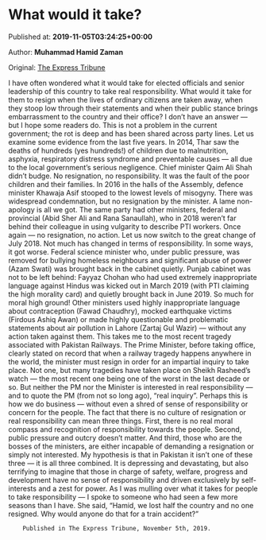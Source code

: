 
# What would it take?

Published at: **2019-11-05T03:24:25+00:00**

Author: **Muhammad Hamid Zaman**

Original: [The Express Tribune](https://tribune.com.pk/story/2093476/6-what-would-it-take/)

I have often wondered what it would take for elected officials and senior leadership of this country to take real responsibility. What would it take for them to resign when the lives of ordinary citizens are taken away, when they stoop low through their statements and when their public stance brings embarrassment to the country and their office? I don’t have an answer — but I hope some readers do. This is not a problem in the current government; the rot is deep and has been shared across party lines. Let us examine some evidence from the last five years.
In 2014, Thar saw the deaths of hundreds (yes hundreds!) of children due to malnutrition, asphyxia, respiratory distress syndrome and preventable causes — all due to the local government’s serious negligence. Chief minister Qaim Ali Shah didn’t budge. No resignation, no responsibility. It was the fault of the poor children and their families.
In 2016 in the halls of the Assembly, defence minister Khawaja Asif stooped to the lowest levels of misogyny. There was widespread condemnation, but no resignation by the minister. A lame non-apology is all we got. The same party had other ministers, federal and provincial (Abid Sher Ali and Rana Sanaullah), who in 2018 weren’t far behind their colleague in using vulgarity to describe PTI workers. Once again — no resignation, no action.
Let us now switch to the great change of July 2018. Not much has changed in terms of responsibility. In some ways, it got worse. Federal science minister who, under public pressure, was removed for bullying homeless neighbours and significant abuse of power (Azam Swati) was brought back in the cabinet quietly. Punjab cabinet was not to be left behind: Fayyaz Chohan who had used extremely inappropriate language against Hindus was kicked out in March 2019 (with PTI claiming the high morality card) and quietly brought back in June 2019. So much for moral high ground! Other ministers used highly inappropriate language about contraception (Fawad Chaudhry), mocked earthquake victims (Firdous Ashiq Awan) or made highly questionable and problematic statements about air pollution in Lahore (Zartaj Gul Wazir) — without any action taken against them.
This takes me to the most recent tragedy associated with Pakistan Railways. The Prime Minister, before taking office, clearly stated on record that when a railway tragedy happens anywhere in the world, the minister must resign in order for an impartial inquiry to take place. Not one, but many tragedies have taken place on Sheikh Rasheed’s watch — the most recent one being one of the worst in the last decade or so. But neither the PM nor the Minister is interested in real responsibility — and to quote the PM (from not so long ago), “real inquiry”.
Perhaps this is how we do business — without even a shred of sense of responsibility or concern for the people. The fact that there is no culture of resignation or real responsibility can mean three things. First, there is no real moral compass and recognition of responsibility towards the people. Second, public pressure and outcry doesn’t matter. And third, those who are the bosses of the ministers, are either incapable of demanding a resignation or simply not interested.
My hypothesis is that in Pakistan it isn’t one of these three — it is all three combined. It is depressing and devastating, but also terrifying to imagine that those in charge of safety, welfare, progress and development have no sense of responsibility and driven exclusively by self-interests and a zest for power.
As I was mulling over what it takes for people to take responsibility — I spoke to someone who had seen a few more seasons than I have. She said, “Hamid, we lost half the country and no one resigned. Why would anyone do that for a train accident?”

        Published in The Express Tribune, November 5th, 2019.
      
